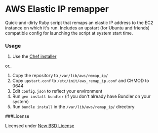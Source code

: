 # AWS Elastic IP remapper

Quick-and-dirty Ruby script that remaps an elastic IP address to the EC2 instance on which it's run. Includes an upstart (for Ubuntu and friends) compatible config for launching the script at system start time.


### Usage

1. Use the [Chef installer](https://github.com/madebymade/chef-aws-remap-elastic-ip)

or..

1. Copy the repository to `/var/lib/aws/remap_ip/`
2. Copy `upstart.conf` to `/etc/init/aws_remap_ip.conf` and CHMOD to 0644
3. Edit `config.json` to reflect your environment
4. Run `gem install bundler` (if you don't already have Bundler on your system)
5. Run `bundle install` in the `/var/lib/aws/remap_ip/` directory


###License

Licensed under [New BSD License](http://opensource.org/licenses/BSD-3-Clause)